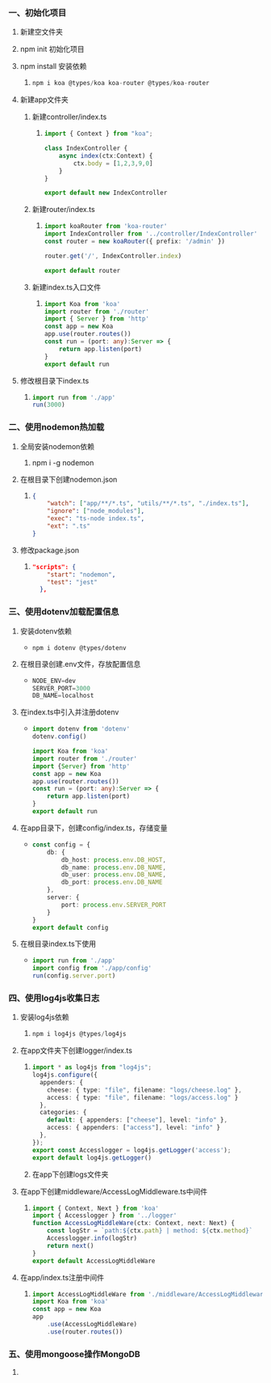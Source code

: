 ### 一、初始化项目

1. 新建空文件夹

2. npm init 初始化项目

3. npm install 安装依赖

   1. ```typescript
      npm i koa @types/koa koa-router @types/koa-router
      ```

4. 新建app文件夹

   1. 新建controller/index.ts

      1. ```typescript
         import { Context } from "koa";
         
         class IndexController {
             async index(ctx:Context) {
                 ctx.body = [1,2,3,9,0]
             }
         }
         
         export default new IndexController
         ```

   2. 新建router/index.ts

      1. ```typescript
         import koaRouter from 'koa-router'
         import IndexController from '../controller/IndexController'
         const router = new koaRouter({ prefix: '/admin' })
         
         router.get('/', IndexController.index)
         
         export default router
         ```

   3. 新建index.ts入口文件

      1. ```typescript
         import Koa from 'koa'
         import router from './router'
         import { Server } from 'http'
         const app = new Koa
         app.use(router.routes())
         const run = (port: any):Server => {
             return app.listen(port)
         }
         export default run
         ```

5. 修改根目录下index.ts

   1. ```typescript
      import run from './app'
      run(3000)
      ```

### 二、使用nodemon热加载

1. 全局安装nodemon依赖

   1. npm i -g nodemon

2. 在根目录下创建nodemon.json

   1. ```json
      {
          "watch": ["app/**/*.ts", "utils/**/*.ts", "./index.ts"],
          "ignore": ["node_modules"],
          "exec": "ts-node index.ts",
          "ext": ".ts"
      }
      ```

3. 修改package.json

   1. ```json
      "scripts": {
          "start": "nodemon",
          "test": "jest"
        },
      ```

### 三、使用dotenv加载配置信息

1. 安装dotenv依赖

   - ```
     npm i dotenv @types/dotenv
     ```

2. 在根目录创建.env文件，存放配置信息

   - ```typescript
     NODE_ENV=dev
     SERVER_PORT=3000
     DB_NAME=localhost
     ```

3. 在index.ts中引入并注册dotenv

   - ```typescript
     import dotenv from 'dotenv'
     dotenv.config()
     
     import Koa from 'koa'
     import router from './router'
     import {Server} from 'http'
     const app = new Koa
     app.use(router.routes())
     const run = (port: any):Server => {
         return app.listen(port)
     }
     export default run 
     ```

4. 在app目录下，创建config/index.ts，存储变量

   - ```typescript
     const config = {
         db: {
             db_host: process.env.DB_HOST,
             db_name: process.env.DB_NAME,
             db_user: process.env.DB_NAME,
             db_port: process.env.DB_NAME
         },
         server: {
             port: process.env.SERVER_PORT
         }
     }
     export default config
     ```

5. 在根目录index.ts下使用

   - ```typescript
     import run from './app'
     import config from './app/config'
     run(config.server.port)
     ```

### 四、使用log4js收集日志

1. 安装log4js依赖

   1. ```js
      npm i log4js @types/log4js
      ```

2. 在app文件夹下创建logger/index.ts

   1. ```typescript
      import * as log4js from "log4js";
      log4js.configure({
        appenders: { 
          cheese: { type: "file", filename: "logs/cheese.log" },
          access: { type: "file", filename: "logs/access.log" }
        },
        categories: {
          default: { appenders: ["cheese"], level: "info" },
          access: { appenders: ["access"], level: "info" }
        },
      });
      export const Accesslogger = log4js.getLogger('access');
      export default log4js.getLogger()
      ```

   2. 在app下创建logs文件夹

3. 在app下创建middleware/AccessLogMiddleware.ts中间件

   1. ```typescript
      import { Context, Next } from 'koa'
      import { Accesslogger } from '../logger'
      function AccessLogMiddleWare(ctx: Context, next: Next) {
          const logStr = `path:${ctx.path} | method: ${ctx.method}`
          Accesslogger.info(logStr)
          return next()
      }
      export default AccessLogMiddleWare 
      ```

4. 在app/index.ts注册中间件

   1. ```typescript
      import AccessLogMiddleWare from './middleware/AccessLogMiddleware' 
      import Koa from 'koa'
      const app = new Koa
      app
          .use(AccessLogMiddleWare)
          .use(router.routes())
      ```

### 五、使用mongoose操作MongoDB

1. 